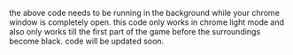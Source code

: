 the above code needs to be running in the background while your chrome window is completely open.
this code only works in chrome light mode and also only works till the first part of the game before the surroundings become black.
code will be updated soon.

